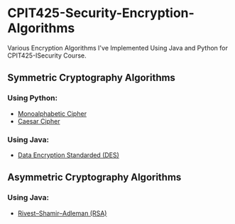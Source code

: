 # CPIT425-Security-Encryption-Algorithms
Various Encryption Algorithms I've Implemented Using Java and Python for CPIT425-ISecurity Course.


## Symmetric Cryptography Algorithms
  ### Using Python:
  - [Monoalphabetic Cipher](https://github.com/iJoud/CPIT425-Security-Encryption-Algorithms/blob/main/Monoalphabetic.py)
  - [Caesar Cipher](https://github.com/iJoud/CPIT425-Security-Encryption-Algorithms/blob/main/Caesar%20Cipher.py)


  ### Using Java:
  - [Data Encryption Standarded (DES)](https://github.com/iJoud/CPIT425-Security-Encryption-Algorithms/blob/main/Data%20Encryption%20Standard.java)
  

## Asymmetric Cryptography Algorithms
  ### Using Java:
  - [Rivest–Shamir–Adleman (RSA)](https://github.com/iJoud/CPIT425-Security-Encryption-Algorithms/blob/main/RSA.java)

  

